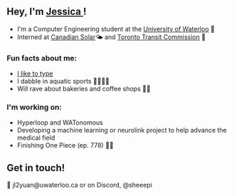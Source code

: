 <h2>Hey, I'm <a href="https://jessyuan.com">Jessica </a>! </h2>

<p>
  <ul>
    <li>I'm a Computer Engineering student at the <a href="https://uwaterloo.ca/">University of Waterloo</a> 🦆</li>
    <li>Interned at <a href="https://www.canadiansolar.com/">Canadian Solar</a>🌤 and <a href="https://www.ttc.ca/">Toronto Transit Commission</a> 🚆 </li>
    
  </ul>
</p>
 
<h3>Fun facts about me:</h3>
<p>
  <ul>
    <li> <a href="https://monkeytype.com/profile/sheep1">I like to type</a> </li>
    <li>I dabble in aquatic sports 🤽‍♀️🏊‍♀️</li>
    <li>Will rave about bakeries and coffee shops 🍞🍵 </li>

  </ul>
</p>

<h3>I'm working on:</h3>
<p> 
    <ul> 
        <li> Hyperloop and WATonomous</li>
<!--         <li>  </li>
        <li> Running,  </li> -->
        <li> Developing a machine learning or neurolink project to help advance the medical field </li>
        <li> Finishing One Piece (ep. 778) 🏴‍☠️ </li>
    </ul> 
</p>

<h2> Get in touch!</h2>
<p> 
    <!-- <li> Discord</li> -->
    📧 jl2yuan@uwaterloo.ca or on Discord, @sheeepi

</p>
